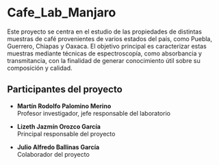 # Cafe_Lab_Manjaro

Este proyecto se centra en el estudio de las propiedades de distintas muestras de café provenientes de varios estados del país, como Puebla, Guerrero, Chiapas y Oaxaca. El objetivo principal es caracterizar estas muestras mediante técnicas de espectroscopía, como absorbancia y transmitancia, con la finalidad de generar conocimiento útil sobre su composición y calidad.

## Participantes del proyecto

- **Martín Rodolfo Palomino Merino**  
  Profesor investigador, jefe responsable del laboratorio

- **Lizeth Jazmín Orozco García**  
  Principal responsable del proyecto

- **Julio Alfredo Ballinas García**  
  Colaborador del proyecto
